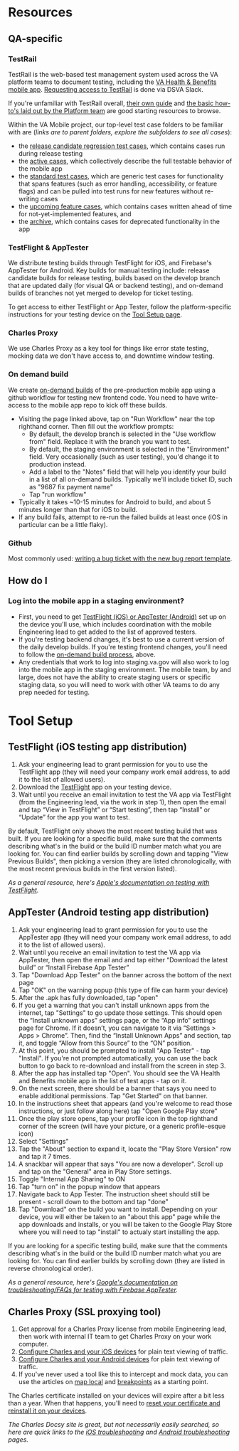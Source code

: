 # Resources

## QA-specific
### TestRail
TestRail is the web-based test management system used across the VA platform teams to document testing, including the [VA Health & Benefits mobile app](https://dsvavsp.testrail.io/index.php?/runs/overview/29). [Requesting access to TestRail](https://depo-platform-documentation.scrollhelp.site/getting-started/request-access-to-tools#Requestaccesstotools-Additionalaccessfordevelopers) is done via DSVA Slack.

If you're unfamiliar with TestRail overall, [their own guide](https://support.testrail.com/hc/en-us/articles/7076810203028-Introduction-to-TestRail) and [the basic how-to's laid out by the Platform team](https://depo-platform-documentation.scrollhelp.site/developer-docs/testrail-guide) are good starting resources to browse.

Within the VA Mobile project, our top-level test case folders to be familiar with are (_links are to parent folders, explore the subfolders to see all cases_):
- the [release candidate regression test cases](https://dsvavsp.testrail.io/index.php?/suites/view/92&group_by=cases:section_id&group_order=desc&display_deleted_cases=0&group_id=2160), which contains cases run during release testing
- the [active cases](https://dsvavsp.testrail.io/index.php?/suites/view/92&group_by=cases:section_id&group_order=desc&display_deleted_cases=0&group_id=3347), which collectively describe the full testable behavior of the mobile app
- the [standard test cases](https://dsvavsp.testrail.io/index.php?/suites/view/92&group_by=cases:section_id&group_order=desc&display_deleted_cases=0&group_id=8944), which are generic test cases for functionality that spans features (such as error handling, accessibility, or feature flags) and can be pulled into test runs for new features without re-writing cases
- the [upcoming feature cases](https://dsvavsp.testrail.io/index.php?/suites/view/92&group_by=cases:section_id&group_order=desc&display_deleted_cases=0&group_id=5648), which contains cases written ahead of time for not-yet-implemented features, and
- the [archive](https://dsvavsp.testrail.io/index.php?/suites/view/92&group_by=cases:section_id&group_order=desc&display_deleted_cases=0&group_id=3467), which contains cases for deprecated functionality in the app

### TestFlight & AppTester
We distribute testing builds through TestFlight for iOS, and Firebase's AppTester for Android. Key builds for manual testing include: release candidate builds for release testing, builds based on the develop branch that are updated daily (for visual QA or backend testing), and on-demand builds of branches not yet merged to develop for ticket testing.

To get access to either TestFlight or App Tester, follow the platform-specific instructions for your testing device on the [Tool Setup page](../QA%20resources/tool%20setup/index.md).

### Charles Proxy
We use Charles Proxy as a key tool for things like error state testing, mocking data we don't have access to, and downtime window testing.

### On demand build
We create [on-demand builds](https://github.com/department-of-veterans-affairs/va-mobile-app/actions/workflows/on_demand_build.yml) of the pre-production mobile app using a github workflow for testing new frontend code. You need to have write-access to the mobile app repo to kick off these builds.
- Visiting the page linked above, tap on "Run Workflow" near the top righthand corner. Then fill out the workflow prompts:
    - By default, the develop branch is selected in the "Use workflow from" field. Replace it with the branch you want to test.
    - By default, the staging environment is selected in the "Environment" field. Very occasionally (such as user testing), you'd change it to production instead.
    - Add a label to the "Notes" field that will help you identify your build in a list of all on-demand builds. Typically we'll include ticket ID, such as "9687 fix payment name"
    - Tap "run workflow"
- Typically it takes ~10-15 minutes for Android to build, and about 5 minutes longer than that for iOS to build.
- If any build fails, attempt to re-run the failed builds at least once (iOS in particular can be a little flaky).


### Github
Most commonly used: [writing a bug ticket with the new bug report template](https://github.com/department-of-veterans-affairs/va-mobile-app/issues/new?assignees=&labels=bug&template=bug-report.md&title=BUG+-+%5BSEVERITY%5D+-+%5BiOS%2FAndroid%2FAll%5D+-+%5BShort+description%5D).

## How do I
### Log into the mobile app in a staging environment?
- First, you need to get [TestFlight (iOS) or AppTester (Android)](../QA%20resources/tool%20setup/index.md) set up on the device you'll use, which includes coordination with the mobile Engineering lead to get added to the list of approved testers.
- If you're testing backend changes, it's best to use a current version of the daily develop builds. If you're testing frontend changes, you'll need to follow the [on-demand build process](./index.md#on-demand-build), above.
- Any credentials that work to log into staging.va.gov will also work to log into the mobile app in the staging environment. The mobile team, by and large, does not have the ability to create staging users or specific staging data, so you will need to work with other VA teams to do any prep needed for testing.

# Tool Setup

## TestFlight (iOS testing app distribution)
1. Ask your engineering lead to grant permission for you to use the TestFlight app (they will need your company work email address, to add it to the list of allowed users).
2. Download the [TestFlight](https://apps.apple.com/us/app/testflight/id899247664) app on your testing device.
3. Wait until you receive an email invitation to test the VA app via TestFlight (from the Engineering lead, via the work in step 1), then open the email and tap “View in TestFlight” or “Start testing”, then tap “Install” or “Update” for the app you want to test.

By default, TestFlight only shows the most recent testing build that was built. If you are looking for a specific build, make sure that the comments describing what's in the build or the build ID number match what you are looking for. You can find earlier builds by scrolling down and tapping "View Previous Builds", then picking a version (they are listed chronologically, with the most recent previous builds in the first version listed).

_As a general resource, here's [Apple's documentation on testing with TestFlight](https://testflight.apple.com/)._

## AppTester (Android testing app distribution)
1. Ask your engineering lead to grant permission for you to use the AppTester app (they will need your company work email address, to add it to the list of allowed users).
2. Wait until you receive an email invitation to test the VA app via AppTester, then open the email and and tap either “Download the latest build” or “Install Firebase App Tester”
3. Tap "Download App Tester" on the banner across the bottom of the next page
4. Tap "OK" on the warning popup (this type of file can harm your device)
5. After the .apk has fully downloaded, tap "open"
6. If you get a warning that you can't install unknown apps from the internet, tap "Settings" to go update those settings. This should open the “Install unknown apps” settings page, or the “App info” settings page for Chrome. If it doesn’t, you can navigate to it via “Settings > Apps > Chrome”. Then, find the “Install Unknown Apps” and section, tap it, and toggle “Allow from this Source” to the “ON” position.
7. At this point, you should be prompted to install "App Tester" - tap "Install". If you're not prompted automatically, you can use the back button to go back to re-download and install from the screen in step 3.
8. After the app has installed tap "Open". You should see the VA Health and Benefits mobile app in the list of test apps - tap on it.
9. On the next screen, there should be a banner that says you need to enable additional permissions. Tap "Get Started" on that banner.
10. In the instructions sheet that appears (and you're welcome to read those instructions, or just follow along here) tap "Open Google Play store"
11. Once the play store opens, tap your profile icon in the top righthand corner of the screen (will have your picture, or a generic profile-esque icon)
12. Select "Settings"
13. Tap the "About" section to expand it, locate the "Play Store Version" row and tap it 7 times.
14. A snackbar will appear that says "You are now a developer". Scroll up and tap on the "General" area in Play Store settings.
15. Toggle "Internal App Sharing" to ON
16. Tap "turn on" in the popup window that appears
17. Navigate back to App Tester. The instruction sheet should still be present - scroll down to the bottom and tap "done"
18. Tap "Download" on the build you want to install. Depending on your device, you will either be taken to an "about this app" page while the app downloads and installs, or you will be taken to the Google Play Store where you will need to tap "install" to actualy start installing the app.

If you are looking for a specific testing build, make sure that the comments describing what's in the build or the build ID number match what you are looking for. You can find earlier builds by scrolling down (they are listed in reverse chronological order).


_As a general resource, here's [Google's documentation on troubleshooting/FAQs for testing with Firebase AppTester](https://firebase.google.com/docs/app-distribution/troubleshooting?platform=android)._

## Charles Proxy (SSL proxying tool)

1. Get approval for a Charles Proxy license from mobile Engineering lead, then work with internal IT team to get Charles Proxy on your work computer.
2. [Configure Charles and your iOS devices](https://charlesdocsy.com/2020/05/05/view-ios-traffic-with-charles-proxy/) for plain text viewing of traffic.
3. [Configure Charles and your Android devices](https://charlesdocsy.com/2020/05/07/android-devices-and-charles/) for plain text viewing of traffic.
4. If you've never used a tool like this to intercept and mock data, you can use the articles on [map local](https://charlesdocsy.com/2020/05/14/map-local/) and [breakpoints](https://charlesdocsy.com/2020/05/11/breakpoints-modify-request-headers/) as a starting point.

The Charles certificate installed on your devices will expire after a bit less than a year. When that happens, you'll need to [reset your certificate and reinstall it on your devices](https://charlesdocsy.com/2021/12/29/expired-charles-proxy-root-certificate/).

_The Charles Docsy site is great, but not necessarily easily searched, so here are quick links to the [iOS troubleshooting](https://charlesdocsy.com/2020/05/14/common-problems-ios/) and [Android troubleshooting](https://charlesdocsy.com/2020/07/08/common-problems-android/) pages._
